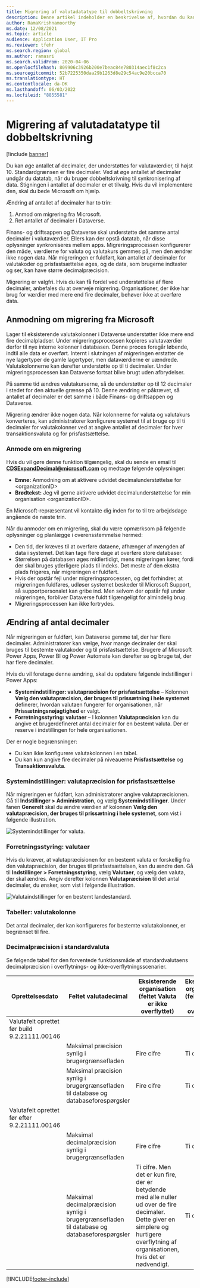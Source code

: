 ```yaml
---
title: Migrering af valutadatatype til dobbeltskrivning
description: Denne artikel indeholder en beskrivelse af, hvordan du kan ændre det antal decimaler, som dobbeltskrivning understøtter for valuta.
author: RamaKrishnamoorthy
ms.date: 12/08/2021
ms.topic: article
audience: Application User, IT Pro
ms.reviewer: tfehr
ms.search.region: global
ms.author: ramasri
ms.search.validFrom: 2020-04-06
ms.openlocfilehash: 809906c3926b200e7beac84e780314aec1f8c2ca
ms.sourcegitcommit: 52b7225350daa29b1263d8e29c54ac9e20bcca70
ms.translationtype: HT
ms.contentlocale: da-DK
ms.lasthandoff: 06/03/2022
ms.locfileid: "8855581"
---
```

# <a name="currency-data-type-migration-for-dual-write"></a>Migrering af valutadatatype til dobbeltskrivning

[!include [banner](../../includes/banner.md)]



Du kan øge antallet af decimaler, der understøttes for valutaværdier, til højst 10. Standardgrænsen er fire decimaler. Ved at øge antallet af decimaler undgår du datatab, når du bruger dobbeltskrivning til synkronisering af data. Stigningen i antallet af decimaler er et tilvalg. Hvis du vil implementere den, skal du bede Microsoft om hjælp.

Ændring af antallet af decimaler har to trin:

1. Anmod om migrering fra Microsoft.
2. Ret antallet af decimaler i Dataverse.

Finans- og driftsappen og Dataverse skal understøtte det samme antal decimaler i valutaværdier. Ellers kan der opstå datatab, når disse oplysninger synkroniseres mellem apps. Migreringsprocessen konfigurerer den måde, værdierne for valuta og valutakurs gemmes på, men den ændrer ikke nogen data. Når migreringen er fuldført, kan antallet af decimaler for valutakoder og prisfastsættelse øges, og de data, som brugerne indtaster og ser, kan have større decimalpræcision.

Migrering er valgfri. Hvis du kan få fordel ved understøttelse af flere decimaler, anbefales du at overveje migrering. Organisationer, der ikke har brug for værdier med mere end fire decimaler, behøver ikke at overføre data.

## <a name="requesting-migration-from-microsoft"></a>Anmodning om migrering fra Microsoft

Lager til eksisterende valutakolonner i Dataverse understøtter ikke mere end fire decimalpladser. Under migreringsprocessen kopieres valutaværdier derfor til nye interne kolonner i databasen. Denne proces foregår løbende, indtil alle data er overført. Internt i slutningen af migreringen erstatter de nye lagertyper de gamle lagertyper, men dataværdierne er uændrede. Valutakolonnerne kan derefter understøtte op til ti decimaler. Under migreringsprocessen kan Dataverse fortsat blive brugt uden afbrydelser.

På samme tid ændres valutakurserne, så de understøtter op til 12 decimaler i stedet for den aktuelle grænse på 10. Denne ændring er påkrævet, så antallet af decimaler er det samme i både Finans- og driftsappen og Dataverse.

Migrering ændrer ikke nogen data. Når kolonnerne for valuta og valutakurs konverteres, kan administratorer konfigurere systemet til at bruge op til ti decimaler for valutakolonner ved at angive antallet af decimaler for hver transaktionsvaluta og for prisfastsættelse.

### <a name="request-a-migration"></a>Anmode om en migrering

Hvis du vil gøre denne funktion tilgængelig, skal du sende en email til **CDSExpandDecimal@microsoft.com** og medtage følgende oplysninger:

+ **Emne:** Anmodning om at aktivere udvidet decimalunderstøttelse for \<organizationID\>
+ **Brødtekst:** Jeg vil gerne aktivere udvidet decimalunderstøttelse for min organisation \<organizationID\>.

En Microsoft-repræsentant vil kontakte dig inden for to til tre arbejdsdage angående de næste trin.

Når du anmoder om en migrering, skal du være opmærksom på følgende oplysninger og planlægge i overensstemmelse hermed:

+ Den tid, der kræves til at overføre dataene, afhænger af mængden af data i systemet. Det kan tage flere dage at overføre store databaser.
+ Størrelsen på databasen øges midlertidigt, mens migreringen kører, fordi der skal bruges yderligere plads til indeks. Det meste af den ekstra plads frigøres, når migreringen er fuldført.
+ Hvis der opstår fejl under migreringsprocessen, og det forhindrer, at migreringen fuldføres, udløser systemet beskeder til Microsoft Support, så supportpersonalet kan gribe ind. Men selvom der opstår fejl under migreringen, forbliver Dataverse fuldt tilgængeligt for almindelig brug.
+ Migreringsprocessen kan ikke fortrydes.

## <a name="changing-the-number-of-decimal-places"></a>Ændring af antal decimaler

Når migreringen er fuldført, kan Dataverse gemme tal, der har flere decimaler. Administratorer kan vælge, hvor mange decimaler der skal bruges til bestemte valutakoder og til prisfastsættelse. Brugere af Microsoft Power Apps, Power BI og Power Automate kan derefter se og bruge tal, der har flere decimaler.

Hvis du vil foretage denne ændring, skal du opdatere følgende indstillinger i Power Apps:

+ **Systemindstillinger: valutapræcision for prisfastsættelse** – Kolonnen **Vælg den valutapræcision, der bruges til prissætning i hele systemet** definerer, hvordan valutaen fungerer for organisationen, når **Prissætningsnøjagtighed** er valgt.
+ **Forretningsstyring: valutaer** – I kolonnen **Valutapræcision** kan du angive et brugerdefineret antal decimaler for en bestemt valuta. Der er reserve i indstillingen for hele organisationen.

Der er nogle begrænsninger:

+ Du kan ikke konfigurere valutakolonnen i en tabel.
+ Du kan kun angive fire decimaler på niveauerne **Prisfastsættelse** og **Transaktionsvaluta**.

### <a name="system-settings-currency-precision-for-pricing"></a>Systemindstillinger: valutapræcision for prisfastsættelse

Når migreringen er fuldført, kan administratorer angive valutapræcisionen. Gå til **Indstillinger \> Administration**, og vælg **Systemindstillinger**. Under fanen **Generelt** skal du ændre værdien af kolonnen **Vælg den valutapræcision, der bruges til prissætning i hele systemet**, som vist i følgende illustration.

![Systemindstillinger for valuta.](media/currency-system-settings.png)

### <a name="business-management-currencies"></a>Forretningsstyring: valutaer

Hvis du kræver, at valutapræcisionen for en bestemt valuta er forskellig fra den valutapræcision, der bruges til prisfastsættelsen, kan du ændre den. Gå til **Indstillinger \> Forretningsstyring**, vælg **Valutaer**, og vælg den valuta, der skal ændres. Angiv derefter kolonnen **Valutapræcision** til det antal decimaler, du ønsker, som vist i følgende illustration.

![Valutaindstillinger for en bestemt landestandard.](media/specific-currency.png)

### <a name="tables-currency-column"></a>Tabeller: valutakolonne

Det antal decimaler, der kan konfigureres for bestemte valutakolonner, er begrænset til fire.

### <a name="default-currency-decimal-precision"></a>Decimalpræcision i standardvaluta
Se følgende tabel for den forventede funktionsmåde af standardvalutaens decimalpræcision i overflytnings- og ikke-overflytningsscenarier. 

| Oprettelsesdato  | Feltet valutadecimal    | Eksisterende organisation (feltet Valuta er ikke overflyttet) | Eksisterende organisation (feltet Valuta er overflyttet) | Ny organisation oprettet efter build 9.2.21062.00134 |
|---------------------------------------------------------|-------------------------------------------------------------------|-----------------------------------------------------------------------------------------------------------------------------------------------------------------------------|-------------------------------------------------|------------------------------------------------|
| Valutafelt oprettet før build 9.2.21111.00146  |     |  |       |
|    | Maksimal præcision synlig i brugergrænsefladen   | Fire cifre    | Ti cifre    | I/T    |
| | Maksimal præcision synlig i brugergrænsefladen til database og databaseforespørgsler         | Fire cifre   | Ti cifre   | I/T    |
| Valutafelt oprettet før efter 9.2.21111.00146 |    |  |     |   |
|   | Maksimal decimalpræcision synlig i brugergrænsefladen     | Fire cifre   | Ti cifre   | Ti cifre     |
|          | Maksimal decimalpræcision synlig i brugergrænsefladen til database og databaseforespørgsler | Ti cifre. Men det er kun fire, der er betydende med alle nuller ud over de fire decimaler. Dette giver en simplere og hurtigere overflytning af organisationen, hvis det er nødvendigt. | Ti cifre      | Ti cifre     |

[!INCLUDE[footer-include](../../../../includes/footer-banner.md)]

